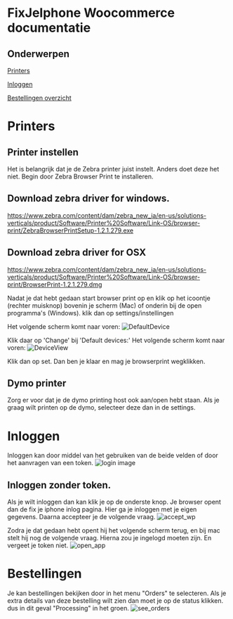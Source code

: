 # FixJeIphone Woocommerce documentatie

## Onderwerpen

[Printers](#printers)

[Inloggen](#inloggen)

[Bestellingen overzicht](#bestellingen)



# Printers

## Printer instellen
Het is belangrijk dat je de Zebra printer juist instelt. Anders doet deze het niet.
Begin door Zebra Browser Print te installeren.
## Download zebra driver for windows.
https://www.zebra.com/content/dam/zebra_new_ia/en-us/solutions-verticals/product/Software/Printer%20Software/Link-OS/browser-print/ZebraBrowserPrintSetup-1.2.1.279.exe

## Download zebra driver for OSX
https://www.zebra.com/content/dam/zebra_new_ia/en-us/solutions-verticals/product/Software/Printer%20Software/Link-OS/browser-print/BrowserPrint-1.2.1.279.dmg

Nadat je dat hebt gedaan start browser print op en klik op het icoontje (rechter muisknop) bovenin je scherm (Mac) of onderin bij de open programma's (Windows). klik dan op settings/instellingen

Het volgende scherm komt naar voren:
![DefaultDevice](https://github.com/KoenvGinkel/releaseWooCommerceDashboard/blob/master/docs/DefaultDevice.png)

Klik daar op 'Change' bij 'Default devices:'
Het volgende scherm komt naar voren:
![DeviceView](https://github.com/KoenvGinkel/releaseWooCommerceDashboard/blob/master/docs/DeviceView.png)

Klik dan op set.
Dan ben je klaar en mag je browserprint wegklikken.

## Dymo printer
Zorg er voor dat je de dymo printing host ook aan/open hebt staan.
Als je graag wilt printen op de dymo, selecteer deze dan in de settings.

# Inloggen
Inloggen kan door middel van het gebruiken van de beide velden of door het aanvragen van een token.
![login image](https://github.com/KoenvGinkel/releaseWooCommerceDashboard/blob/master/docs/login.png)

## Inloggen zonder token.
Als je wilt inloggen dan kan klik je op de onderste knop.
Je browser opent dan de fix je iphone inlog pagina. 
Hier ga je inloggen met je eigen gegevens.
Daarna accepteer je de volgende vraag.
![accept_wp](https://github.com/KoenvGinkel/releaseWooCommerceDashboard/blob/master/docs/approve_wp.png)

Zodra je dat gedaan hebt opent hij het volgende scherm terug, en bij mac stelt hij nog de volgende vraag.
Hierna zou je ingelogd moeten zijn.
En vergeet je token niet.
![open_app](https://github.com/KoenvGinkel/releaseWooCommerceDashboard/blob/master/docs/open%20app.png)


# Bestellingen
Je kan bestellingen bekijken door in het menu "Orders" te selecteren.
Als je extra details van deze bestelling wilt zien dan moet je op de status klikken. dus in dit geval "Processing" in het groen. 
![see_orders](https://github.com/KoenvGinkel/releaseWooCommerceDashboard/blob/master/docs/orders_overview.png)

